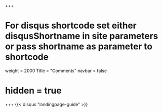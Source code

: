 +++
# For disqus shortcode set either disqusShortname in site parameters or pass shortname as parameter to shortcode
weight = 2000
Title = "Comments"
navbar = false
# hidden = true
+++
{{< disqus "landingpage-guide" >}}
